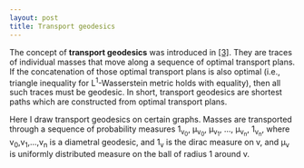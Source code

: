 ```yaml
---
layout: post
title: Transport geodesics
---
```


The concept of <b>transport geodesics</b> was introduced in <a href="{{ site.baseurl }}/research">[3]</a>.
They are traces of individual masses that move along a sequence of optimal transport plans. 
If the concatenation of those optimal transport plans is also optimal (i.e., triangle inequality for L<sup>1</sup>-Wasserstein metric holds with equality),
then all such traces must be geodesic. In short, transport geodesics are shortest paths which are constructed from optimal transport plans.

Here I draw transport geodesics on certain graphs. Masses are transported through a sequence of probability measures 1<sub>v<sub>0</sub></sub>,
&mu;<sub>v<sub>0</sub></sub>, &mu;<sub>v<sub>1</sub></sub>, ..., &mu;<sub>v<sub>n</sub></sub>, 1<sub>v<sub>n</sub></sub>, 
where v<sub>0</sub>,v<sub>1</sub>,...,v<sub>n</sub> is a diametral geodesic, and  1<sub>v</sub> is the dirac measure on v, and &mu;<sub>v</sub> is uniformly distributed measure on the ball of radius 1 around v.
